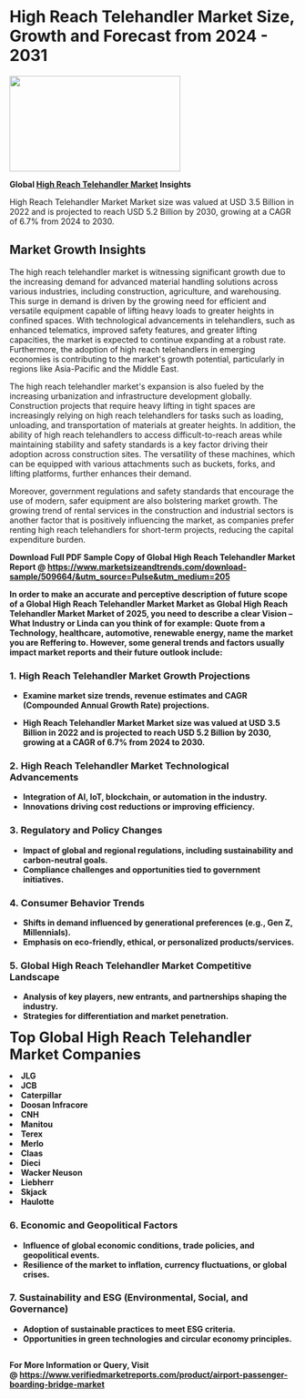 <H1>High Reach Telehandler Market Size, Growth and Forecast from 2024 - 2031</H1><img class="aligncenter size-medium wp-image-584254" src="https://thirdeyenews.in/wp-content/uploads/2024/09/Global-Market-Research-300x168.jpeg" alt="" width="300" height="168" /><p><strong>Global&nbsp;<a href="https://www.marketsizeandtrends.com/download-sample/509664/&amp;utm_source=Pulse&amp;utm_medium=205">High Reach Telehandler Market</a> Insights</strong></p><p>High Reach Telehandler Market Market size was valued at USD 3.5 Billion in 2022 and is projected to reach USD 5.2 Billion by 2030, growing at a CAGR of 6.7% from 2024 to 2030.</p><p><h2>Market Growth Insights</h2> <p>The high reach telehandler market is witnessing significant growth due to the increasing demand for advanced material handling solutions across various industries, including construction, agriculture, and warehousing. This surge in demand is driven by the growing need for efficient and versatile equipment capable of lifting heavy loads to greater heights in confined spaces. With technological advancements in telehandlers, such as enhanced telematics, improved safety features, and greater lifting capacities, the market is expected to continue expanding at a robust rate. Furthermore, the adoption of high reach telehandlers in emerging economies is contributing to the market's growth potential, particularly in regions like Asia-Pacific and the Middle East.</p> <p><strong></strong></p> <p>The high reach telehandler market's expansion is also fueled by the increasing urbanization and infrastructure development globally. Construction projects that require heavy lifting in tight spaces are increasingly relying on high reach telehandlers for tasks such as loading, unloading, and transportation of materials at greater heights. In addition, the ability of high reach telehandlers to access difficult-to-reach areas while maintaining stability and safety standards is a key factor driving their adoption across construction sites. The versatility of these machines, which can be equipped with various attachments such as buckets, forks, and lifting platforms, further enhances their demand.</p> <p>Moreover, government regulations and safety standards that encourage the use of modern, safer equipment are also bolstering market growth. The growing trend of rental services in the construction and industrial sectors is another factor that is positively influencing the market, as companies prefer renting high reach telehandlers for short-term projects, reducing the capital expenditure burden.</p> <p><strong></p><p><span class=""><strong>Download Full PDF Sample Copy of Global High Reach Telehandler Market Report</strong> @ <a href="https://www.marketsizeandtrends.com/download-sample/509664/&amp;utm_source=Pulse&amp;utm_medium=205" target="_blank">https://www.marketsizeandtrends.com/download-sample/509664/&amp;utm_source=Pulse&amp;utm_medium=205</a></span></p><p>In order to make an accurate and perceptive description of future scope of a Global&nbsp;High Reach Telehandler Market Market as Global&nbsp;High Reach Telehandler Market Market of 2025, you need to describe a clear Vision &ndash; What Industry or Linda can you think of for example: Quote from a Technology, healthcare, automotive, renewable energy, name the market you are Reffering to. However, some general trends and factors usually impact market reports and their future outlook include:</p><h3>1.&nbsp;<strong>High Reach Telehandler Market Growth Projections</strong></h3><ul><li>Examine market size trends, revenue estimates and CAGR (Compounded Annual Growth Rate) projections.</li><li><p>High Reach Telehandler Market Market size was valued at USD 3.5 Billion in 2022 and is projected to reach USD 5.2 Billion by 2030, growing at a CAGR of 6.7% from 2024 to 2030.</p></li></ul><h3>2.&nbsp;<strong>High Reach Telehandler Market Technological Advancements</strong></h3><ul><li>Integration of AI, IoT, blockchain, or automation in the industry.</li><li>Innovations driving cost reductions or improving efficiency.</li></ul><h3>3.&nbsp;<strong>Regulatory and Policy Changes</strong></h3><ul><li>Impact of global and regional regulations, including sustainability and carbon-neutral goals.</li><li>Compliance challenges and opportunities tied to government initiatives.</li></ul><h3>4.&nbsp;<strong>Consumer Behavior Trends</strong></h3><ul><li>Shifts in demand influenced by generational preferences (e.g., Gen Z, Millennials).</li><li>Emphasis on eco-friendly, ethical, or personalized products/services.</li></ul><h3>5.&nbsp;<strong>Global High Reach Telehandler Market Competitive Landscape</strong></h3><ul><li>Analysis of key players, new entrants, and partnerships shaping the industry.</li><li>Strategies for differentiation and market penetration.</li></ul><p data-pm-slice="1 1 []"><span style="color: inherit; font-family: inherit; font-size: 25px;">Top Global High Reach Telehandler Market Companies</span></p><div class="" data-test-id=""><p><li>JLG</li><li> JCB</li><li> Caterpillar</li><li> Doosan Infracore</li><li> CNH</li><li> Manitou</li><li> Terex</li><li> Merlo</li><li> Claas</li><li> Dieci</li><li> Wacker Neuson</li><li> Liebherr</li><li> Skjack</li><li> Haulotte</li></p></div><h3>6.&nbsp;<strong>Economic and Geopolitical Factors</strong></h3><ul><li>Influence of global economic conditions, trade policies, and geopolitical events.</li><li>Resilience of the market to inflation, currency fluctuations, or global crises.</li></ul><h3>7.&nbsp;<strong>Sustainability and ESG (Environmental, Social, and Governance)</strong></h3><ul><li>Adoption of sustainable practices to meet ESG criteria.</li><li>Opportunities in green technologies and circular economy principles.</li></ul><h2><strong style="font-size: 14px;">For More Information or Query, Visit @&nbsp;</strong><a style="background-color: #ffffff; font-size: 14px;" href="https://www.marketsizeandtrends.com/report/high-reach-telehandler-market/" target="_blank">https://www.verifiedmarketreports.com/product/airport-passenger-boarding-bridge-market</a></h2>
